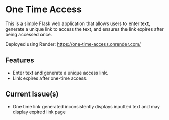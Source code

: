 # One Time Access

This is a simple Flask web application that allows users to enter text, generate a unique link to access the text, and ensures the link expires after being accessed once.

Deployed using Render: https://one-time-access.onrender.com/

## Features

- Enter text and generate a unique access link.
- Link expires after one-time access.

## Current Issue(s)

- One time link generated inconsistently displays inputted text and may display expired link page
